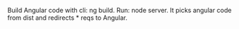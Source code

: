 Build Angular code with cli: ng build.
Run: node server. It picks angular code from dist and redirects * reqs to Angular.
